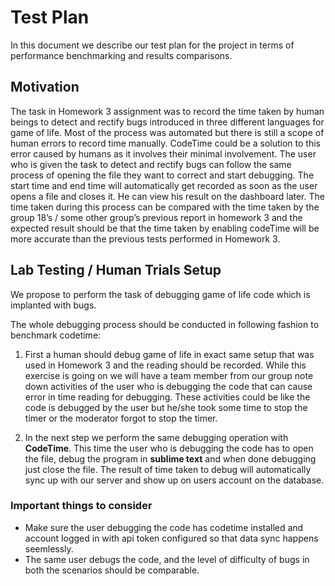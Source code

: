 # Test Plan

In this document we describe our test plan for the project in terms of performance benchmarking and results comparisons.

## Motivation

The task in Homework 3 assignment was to record the time taken by human beings to detect and rectify bugs introduced in three different languages for game of life. Most of the process was automated but there is still a scope of human errors to record time manually. CodeTime could be a solution to this error caused by humans as it involves their minimal involvement. The user who is given the task to detect and rectify bugs can follow the same process of opening the file they want to correct and start debugging. The start time and end time will automatically get recorded as soon as the user opens a file and closes it. He can view his result on the dashboard later. The time taken during this process can be compared with the time taken by the group 18’s / some other group’s previous report in homework 3 and the expected result should be that the time taken by enabling codeTime will be more accurate than the previous tests performed in Homework 3. 

## Lab Testing / Human Trials Setup

We propose to perform the task of debugging game of life code which is implanted with bugs. 

The whole debugging process should be conducted in following fashion to benchmark codetime:

1. First a human should debug game of life in exact same setup that was used in Homework 3 and the reading should be recorded. While this exercise is going on we will have a team member from our group note down activities of the user who is debugging the code that can cause error in time reading for debugging. These activities could be like the code is debugged by the user but he/she took some time to stop the timer or the moderator forgot to stop the timer.

2. In the next step we perform the same debugging operation with **CodeTime**. This time the user who is debugging the code has to open the file, debug the program in **sublime text** and when done debugging just close the file. The result of time taken to debug will automatically sync up with our server and show up on users account on the database.

### Important things to consider

  - Make sure the user debugging the code has codetime installed and account logged in with api token configured so that data sync happens seemlessly.
  - The same user debugs the code, and the level of difficulty of bugs in both the scenarios should be comparable.
